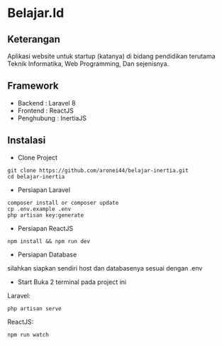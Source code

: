 # Belajar.Id

## Keterangan

Aplikasi website untuk startup (katanya) di bidang pendidikan terutama Teknik Informatika, Web Programming, Dan sejenisnya.

## Framework

- Backend : Laravel 8
- Frontend : ReactJS
- Penghubung : InertiaJS

## Instalasi

- Clone Project
~~~
git clone https://github.com/aronei44/belajar-inertia.git
cd belajar-inertia
~~~

- Persiapan Laravel
~~~
composer install or composer update
cp .env.example .env
php artisan key:generate
~~~

- Persiapan ReactJS
~~~
npm install && npm run dev
~~~

- Persiapan Database

silahkan siapkan sendiri host dan databasenya sesuai dengan .env

- Start
Buka 2 terminal pada project ini

Laravel:
~~~
php artisan serve
~~~

ReactJS:
~~~
npm run watch
~~~
